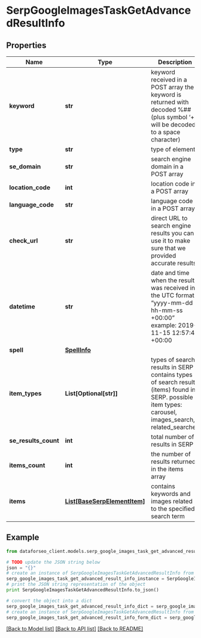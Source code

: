 # SerpGoogleImagesTaskGetAdvancedResultInfo


## Properties

Name | Type | Description | Notes
------------ | ------------- | ------------- | -------------
**keyword** | **str** | keyword received in a POST array the keyword is returned with decoded %## (plus symbol ‘+’ will be decoded to a space character) | [optional] 
**type** | **str** | type of element | [optional] 
**se_domain** | **str** | search engine domain in a POST array | [optional] 
**location_code** | **int** | location code in a POST array | [optional] 
**language_code** | **str** | language code in a POST array | [optional] 
**check_url** | **str** | direct URL to search engine results you can use it to make sure that we provided accurate results | [optional] 
**datetime** | **str** | date and time when the result was received in the UTC format: “yyyy-mm-dd hh-mm-ss +00:00” example: 2019-11-15 12:57:46 +00:00 | [optional] 
**spell** | [**SpellInfo**](SpellInfo.md) |  | [optional] 
**item_types** | **List[Optional[str]]** | types of search results in SERP contains types of search results (items) found in SERP. possible item types: carousel, images_search, related_searches | [optional] 
**se_results_count** | **int** | total number of results in SERP | [optional] 
**items_count** | **int** | the number of results returned in the items array | [optional] 
**items** | [**List[BaseSerpElementItem]**](BaseSerpElementItem.md) | contains keywords and images related to the specified search term | [optional] 

## Example

```python
from dataforseo_client.models.serp_google_images_task_get_advanced_result_info import SerpGoogleImagesTaskGetAdvancedResultInfo

# TODO update the JSON string below
json = "{}"
# create an instance of SerpGoogleImagesTaskGetAdvancedResultInfo from a JSON string
serp_google_images_task_get_advanced_result_info_instance = SerpGoogleImagesTaskGetAdvancedResultInfo.from_json(json)
# print the JSON string representation of the object
print SerpGoogleImagesTaskGetAdvancedResultInfo.to_json()

# convert the object into a dict
serp_google_images_task_get_advanced_result_info_dict = serp_google_images_task_get_advanced_result_info_instance.to_dict()
# create an instance of SerpGoogleImagesTaskGetAdvancedResultInfo from a dict
serp_google_images_task_get_advanced_result_info_form_dict = serp_google_images_task_get_advanced_result_info.from_dict(serp_google_images_task_get_advanced_result_info_dict)
```
[[Back to Model list]](../README.md#documentation-for-models) [[Back to API list]](../README.md#documentation-for-api-endpoints) [[Back to README]](../README.md)


